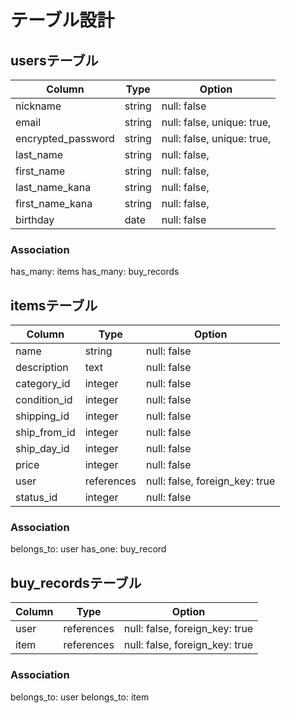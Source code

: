 # テーブル設計

## usersテーブル

| Column             | Type   | Option                     |
| ------------------ | ------ | -------------------------- |
| nickname           | string | null: false                |
| email              | string | null: false, unique: true, |
| encrypted_password | string | null: false, unique: true, |
| last_name          | string | null: false,               |
| first_name         | string | null: false,               |
| last_name_kana     | string | null: false,               |
| first_name_kana    | string | null: false,               |
| birthday           | date   | null: false                |

### Association

has_many: items
has_many: buy_records

## itemsテーブル

| Column        | Type       | Option                         |
| ------------- | ---------- | ------------------------------ |
| name          | string     | null: false                    |
| description   | text       | null: false                    |
| category_id   | integer    | null: false                    |
| condition_id  | integer    | null: false                    |
| shipping_id   | integer    | null: false                    |
| ship_from_id  | integer    | null: false                    |
| ship_day_id  | integer    | null: false                     |
| price         | integer    | null: false                    |
| user          | references | null: false, foreign_key: true |
| status_id     | integer    | null: false                    |

### Association

belongs_to: user
has_one: buy_record

## buy_recordsテーブル

| Column | Type       | Option                         |
| ------ | ---------- | ------------------------------ |
| user   | references | null: false, foreign_key: true |
| item   | references | null: false, foreign_key: true |

### Association

belongs_to: user
belongs_to: item